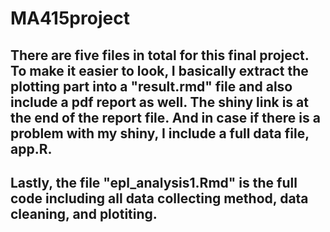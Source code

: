 # MA415project

## There are five files in total for this final project. To make it easier to look, I basically extract the plotting part into a "result.rmd" file and also include a pdf report as well. The shiny link is at the end of the report file. And in case if there is a problem with my shiny, I include a full data file, app.R. 
## Lastly, the file "epl_analysis1.Rmd" is the full code including all data collecting method, data cleaning, and plotiting.
